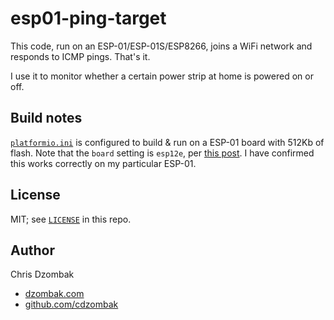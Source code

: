# esp01-ping-target

This code, run on an ESP-01/ESP-01S/ESP8266, joins a WiFi network and responds to ICMP pings. That's it.

I use it to monitor whether a certain power strip at home is powered on or off.

## Build notes

[`platformio.ini`](./platformio.ini) is configured to build & run on a ESP-01 board with 512Kb of flash. Note that the `board` setting is `esp12e`, per [this post](https://lonelybinary.com/en-us/blogs/learn/unable-upload-to-esp-01-in-platform-io). I have confirmed this works correctly on my particular ESP-01.

## License

MIT; see [`LICENSE`](./LICENSE) in this repo.

## Author

Chris Dzombak
- [dzombak.com](https://www.dzombak.com)
- [github.com/cdzombak](https://www.github.com/cdzombak)
